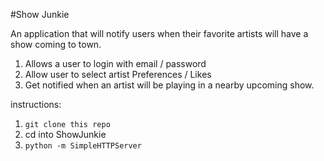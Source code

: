 #Show Junkie

An application that will notify users when their favorite artists will have a show coming to town.

1. Allows a user to login with email / password
2. Allow user to select artist Preferences / Likes
3. Get notified when an artist will be playing in a nearby upcoming show.

instructions:

1. ``` git clone this repo ```
2. cd into ShowJunkie
3. ``` python -m SimpleHTTPServer ```
